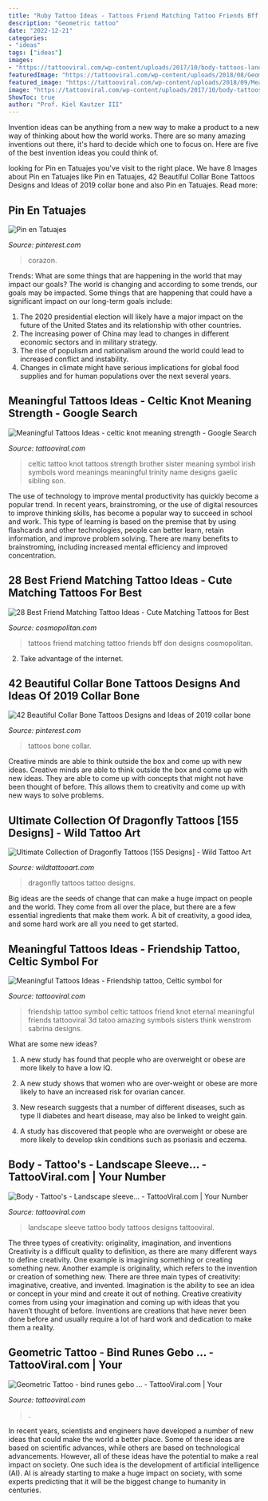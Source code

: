 ```yaml
---
title: "Ruby Tattoo Ideas - Tattoos Friend Matching Tattoo Friends Bff Don Designs Cosmopolitan"
description: "Geometric tattoo"
date: "2022-12-21"
categories:
- "ideas"
tags: ["ideas"]
images:
- "https://tattooviral.com/wp-content/uploads/2017/10/body-tattoos-landscape-sleeve.jpg"
featuredImage: "https://tattooviral.com/wp-content/uploads/2018/08/Geometric-Tattoo-bind-runes-gebo-….jpg"
featured_image: "https://tattooviral.com/wp-content/uploads/2018/09/Meaningful-Tattoos-Ideas-Friendship-tattoo-Celtic-symbol-for-friendship.jpg"
image: "https://tattooviral.com/wp-content/uploads/2017/10/body-tattoos-landscape-sleeve.jpg"
ShowToc: true
author: "Prof. Kiel Kautzer III"
---
```



Invention ideas can be anything from a new way to make a product to a new way of thinking about how the world works. There are so many amazing inventions out there, it's hard to decide which one to focus on. Here are five of the best invention ideas you could think of.

	

		
looking for Pin en Tatuajes you've visit to the right place. We have 8 Images about Pin en Tatuajes like Pin en Tatuajes, 42 Beautiful Collar Bone Tattoos Designs and Ideas of 2019 collar bone and also Pin en Tatuajes. Read more:
		
    
## Pin En Tatuajes

<img loading=lazy src="https://i.pinimg.com/736x/5c/0c/a6/5c0ca6436c825c05331bc76a7b576ddf.jpg" onerror="this.onerror=null;this.src='https://tse2.mm.bing.net/th?id=OIP.UoaQlAfdMlACe9Z7IgeeJwHaHa&amp;pid=15.1';" alt="Pin en Tatuajes">

_Source: pinterest.com_

>corazon. 

	

Trends: What are some things that are happening in the world that may impact our goals?
The world is changing and according to some trends, our goals may be impacted. Some things that are happening that could have a significant impact on our long-term goals include:
1. The 2020 presidential election will likely have a major impact on the future of the United States and its relationship with other countries.
2. The increasing power of China may lead to changes in different economic sectors and in military strategy.
3. The rise of populism and nationalism around the world could lead to increased conflict and instability.
4. Changes in climate might have serious implications for global food supplies and for human populations over the next several years.

    
## Meaningful Tattoos Ideas - Celtic Knot Meaning Strength - Google Search

<img loading=lazy src="https://tattooviral.com/wp-content/uploads/2018/08/Meaningful-Tattoos-Ideas-celtic-knot-meaning-strength-Google-Search.jpg" onerror="this.onerror=null;this.src='https://tse4.mm.bing.net/th?id=OIP.eqcnhFsAJCJ58Ik45PsAxgHaKR&amp;pid=15.1';" alt="Meaningful Tattoos Ideas - celtic knot meaning strength - Google Search">

_Source: tattooviral.com_

>celtic tattoo knot tattoos strength brother sister meaning symbol irish symbols word meanings meaningful trinity name designs gaelic sibling son. 

	

The use of technology to improve mental productivity has quickly become a popular trend. In recent years, brainstroming, or the use of digital resources to improve thinking skills, has become a popular way to succeed in school and work. This type of learning is based on the premise that by using flashcards and other technologies, people can better learn, retain information, and improve problem solving. There are many benefits to brainstroming, including increased mental efficiency and improved concentration.

    
## 28 Best Friend Matching Tattoo Ideas - Cute Matching Tattoos For Best

<img loading=lazy src="https://hips.hearstapps.com/hmg-prod.s3.amazonaws.com/images/bfftat-1561392997.jpg?crop=1.00xw:1.00xh;0,0&amp;resize=1200:*" onerror="this.onerror=null;this.src='https://tse1.mm.bing.net/th?id=OIP.dXZwqSFgsbwnHYDhhiUStgHaDt&amp;pid=15.1';" alt="28 Best Friend Matching Tattoo Ideas - Cute Matching Tattoos for Best">

_Source: cosmopolitan.com_

>tattoos friend matching tattoo friends bff don designs cosmopolitan. 

	

2. Take advantage of the internet.

    
## 42 Beautiful Collar Bone Tattoos Designs And Ideas Of 2019 Collar Bone

<img loading=lazy src="https://i.pinimg.com/736x/a4/d7/2b/a4d72bd4940f9821d4aa40cf1b012b5d.jpg" onerror="this.onerror=null;this.src='https://tse3.mm.bing.net/th?id=OIP.Iq23iJp_PZQkD50OdhptoQHaJ4&amp;pid=15.1';" alt="42 Beautiful Collar Bone Tattoos Designs and Ideas of 2019 collar bone">

_Source: pinterest.com_

>tattoos bone collar. 

	

Creative minds are able to think outside the box and come up with new ideas.
Creative minds are able to think outside the box and come up with new ideas. They are able to come up with concepts that might not have been thought of before. This allows them to creativity and come up with new ways to solve problems.

    
## Ultimate Collection Of Dragonfly Tattoos [155 Designs] - Wild Tattoo Art

<img loading=lazy src="https://www.wildtattooart.com/wp-content/uploads/2017/03/Dragonfly-Tattoos-08031761.jpg" onerror="this.onerror=null;this.src='https://tse1.mm.bing.net/th?id=OIP.6RYggoCRWQOFx6ya0Nae0wHaJ4&amp;pid=15.1';" alt="Ultimate Collection of Dragonfly Tattoos [155 Designs] - Wild Tattoo Art">

_Source: wildtattooart.com_

>dragonfly tattoos tattoo designs. 

	

Big ideas are the seeds of change that can make a huge impact on people and the world. They come from all over the place, but there are a few essential ingredients that make them work. A bit of creativity, a good idea, and some hard work are all you need to get started.

    
## Meaningful Tattoos Ideas - Friendship Tattoo, Celtic Symbol For

<img loading=lazy src="https://tattooviral.com/wp-content/uploads/2018/09/Meaningful-Tattoos-Ideas-Friendship-tattoo-Celtic-symbol-for-friendship.jpg" onerror="this.onerror=null;this.src='https://tse3.mm.bing.net/th?id=OIP.-E3wkHCMZ-6UGwUKGm1_dQHaHa&amp;pid=15.1';" alt="Meaningful Tattoos Ideas - Friendship tattoo, Celtic symbol for">

_Source: tattooviral.com_

>friendship tattoo symbol celtic tattoos friend knot eternal meaningful friends tattooviral 3d tatoo amazing symbols sisters think wenstrom sabrina designs. 

	

What are some new ideas?
1. A new study has found that people who are overweight or obese are more likely to have a low IQ.
2. A new study shows that women who are over-weight or obese are more likely to have an increased risk for ovarian cancer.

3. New research suggests that a number of different diseases, such as type II diabetes and heart disease, may also be linked to weight gain.

4. A study has discovered that people who are overweight or obese are more likely to develop skin conditions such as psoriasis and eczema.

    
## Body - Tattoo&#039;s - Landscape Sleeve... - TattooViral.com | Your Number

<img loading=lazy src="https://tattooviral.com/wp-content/uploads/2017/10/body-tattoos-landscape-sleeve.jpg" onerror="this.onerror=null;this.src='https://tse1.mm.bing.net/th?id=OIP.JJsSWAfZFGOFOXKL1Bv3kgHaJP&amp;pid=15.1';" alt="Body - Tattoo&#039;s - Landscape sleeve... - TattooViral.com | Your Number">

_Source: tattooviral.com_

>landscape sleeve tattoo body tattoos designs tattooviral. 

	

The three types of creativity: originality, imagination, and inventions
Creativity is a difficult quality to definition, as there are many different ways to define creativity. One example is imagining something or creating something new. Another example is originality, which refers to the invention or creation of something new. 
There are three main types of creativity: imaginative, creative, and invented. Imagination is the ability to see an idea or concept in your mind and create it out of nothing. Creative creativity comes from using your imagination and coming up with ideas that you haven’t thought of before. Inventions are creations that have never been done before and usually require a lot of hard work and dedication to make them a reality.

    
## Geometric Tattoo - Bind Runes Gebo … - TattooViral.com | Your

<img loading=lazy src="https://tattooviral.com/wp-content/uploads/2018/08/Geometric-Tattoo-bind-runes-gebo-….jpg" onerror="this.onerror=null;this.src='https://tse3.mm.bing.net/th?id=OIP.y5r4a90DGQjta0MpCLkW0gHaCs&amp;pid=15.1';" alt="Geometric Tattoo - bind runes gebo … - TattooViral.com | Your">

_Source: tattooviral.com_

>. 

	

In recent years, scientists and engineers have developed a number of new ideas that could make the world a better place. Some of these ideas are based on scientific advances, while others are based on technological advancements. However, all of these ideas have the potential to make a real impact on society. One such idea is the development of artificial intelligence (AI). AI is already starting to make a huge impact on society, with some experts predicting that it will be the biggest change to humanity in centuries.

